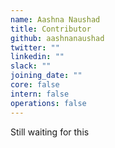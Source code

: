 ```yaml
---
name: Aashna Naushad
title: Contributor
github: aashnanaushad
twitter: ""
linkedin: ""
slack: ""
joining_date: ""
core: false
intern: false
operations: false
---
```


Still waiting for this
